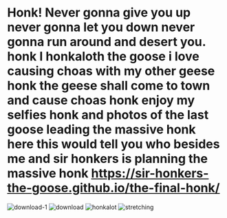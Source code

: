 # Honk! Never gonna give you up never gonna let you down never gonna run around and desert you. honk I honkaloth the goose i love causing choas with my other geese honk the geese shall come to town and cause choas honk enjoy my selfies honk and photos of the last goose leading the massive honk here this would tell you who besides me and sir honkers is planning the massive honk https://sir-honkers-the-goose.github.io/the-final-honk/ 
![download-1](https://github.com/user-attachments/assets/53bcf8ea-ec75-4359-9417-594776271042)
![download](https://github.com/user-attachments/assets/1ee887dd-fd6b-46ae-ba96-f1e612215a6e)
![honkalot](https://github.com/user-attachments/assets/9c8dcf23-1d34-4850-83ce-9b770e89da87)
![stretching](https://github.com/user-attachments/assets/d1a9a0f6-47c5-4dbf-8745-ca1ac4fad4c8)
